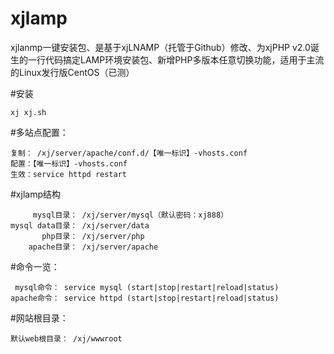 # xjlamp

xjlanmp一键安装包、是基于xjLNAMP（托管于Github）修改、为xjPHP v2.0诞生的一行代码搞定LAMP环境安装包、新增PHP多版本任意切换功能，适用于主流的Linux发行版CentOS（已测）




#安装
```
xj xj.sh
```

#多站点配置：
```
复制： /xj/server/apache/conf.d/【唯一标识】-vhosts.conf   
配置：【唯一标识】-vhosts.conf      
生效：service httpd restart                               
```

#xjlamp结构
```
     mysql目录： /xj/server/mysql（默认密码：xj888）
mysql data目录： /xj/server/data
       php目录： /xj/server/php
    apache目录： /xj/server/apache                           
```

#命令一览：
```
 mysql命令： service mysql (start|stop|restart|reload|status)
apache命令： service httpd (start|stop|restart|reload|status)
```

#网站根目录：
```
默认web根目录： /xj/wwwroot
```
	